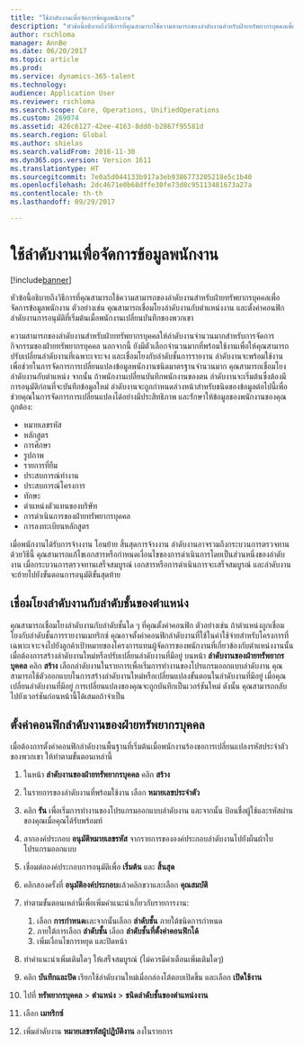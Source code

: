 ```yaml
---
title: "ใช้ลำดับงานเพื่อจัดการข้อมูลพนักงาน"
description: "หัวข้อนี้อธิบายถึงวิธีการที่คุณสามารถใช้ความสามารถของลำดับงานสำหรับฝ่ายทรัพยากรบุคคลเพื่อจัดการข้อมูลพนักงาน ตัวอย่างเช่น คุณสามารถเชื่อมโยงลำดับงานกับตำแหน่งงาน และตั้งค่าคอนฟิกลำดับงานการอนุมัติที่เริ่มต้นเมื่อพนักงานเปลี่ยนบันทึกของพวกเขา"
author: rschloma
manager: AnnBe
ms.date: 06/20/2017
ms.topic: article
ms.prod: 
ms.service: dynamics-365-talent
ms.technology: 
audience: Application User
ms.reviewer: rschloma
ms.search.scope: Core, Operations, UnifiedOperations
ms.custom: 269074
ms.assetid: 426c6127-42ee-4163-8dd0-b2867f95581d
ms.search.region: Global
ms.author: shielas
ms.search.validFrom: 2016-11-30
ms.dyn365.ops.version: Version 1611
ms.translationtype: HT
ms.sourcegitcommit: 7e0a5d044133b917a3eb9386773205218e5c1b40
ms.openlocfilehash: 2dc4671e0b68dffe30fe73d8c95113481673a27a
ms.contentlocale: th-th
ms.lasthandoff: 09/29/2017

---
```


# <a name="use-workflows-to-manage-employee-information"></a>ใช้ลำดับงานเพื่อจัดการข้อมูลพนักงาน

[!include[banner](includes/banner.md)]


หัวข้อนี้อธิบายถึงวิธีการที่คุณสามารถใช้ความสามารถของลำดับงานสำหรับฝ่ายทรัพยากรบุคคลเพื่อจัดการข้อมูลพนักงาน ตัวอย่างเช่น คุณสามารถเชื่อมโยงลำดับงานกับตำแหน่งงาน และตั้งค่าคอนฟิกลำดับงานการอนุมัติที่เริ่มต้นเมื่อพนักงานเปลี่ยนบันทึกของพวกเขา

ความสามารถของลำดับงานสำหรับฝ่ายทรัพยากรบุคคลให้ลำดับงานจำนวนมากสำหรับการจัดการกิจกรรมของฝ่ายทรัพยากรบุคคล นอกจากนี้ ยังมีตัวเลือกจำนวนมากที่พร้อมใช้งานเพื่อให้คุณสามารถปรับเปลี่ยนลำดับงานที่เฉพาะเจาะจง และเชื่อมโยงกับลำดับชั้นการรายงาน ลำดับงานจะพร้อมใช้งานเพื่อช่วยในการจัดการการเปลี่ยนแปลงข้อมูลพนักงานชนิดมาตรฐานจำนวนมาก คุณสามารถเชื่อมโยงลำดับงานกับตำแหน่ง จากนั้น ถ้าพนักงานเปลี่ยนบันทึกพนักงานของตน ลำดับงานจะเริ่มต้นซึ่งต้องมีการอนุมัติก่อนที่จะบันทึกข้อมูลใหม่ ลำดับงานจะถูกกำหนดล่วงหน้าสำหรับชนิดของข้อมูลต่อไปนี้เพื่อช่วยคุณในการจัดการการเปลี่ยนแปลงได้อย่างมีประสิทธิภาพ และรักษาให้ข้อมูลของพนักงานของคุณถูกต้อง:

-   หมายเลขรหัส
-   หลักสูตร
-   การศึกษา
-   รูปภาพ
-   รายการที่ยืม
-   ประสบการณ์ทำงาน
-   ประสบการณ์โครงการ
-   ทักษะ
-   ตำแหน่งตัวแทนของบริษัท
-   การดำเนินการของฝ่ายทรัพยากรบุคคล
-   การลงทะเบียนหลักสูตร

เมื่อพนักงานได้รับการจ้างงาน โอนย้าย สิ้นสุดการจ้างงาน ลำดับงานอาจรวมถึงกระบวนการตรวจทาน ด้วยวิธีนี้ คุณสามารถแก้ไขเอกสารหรือกำหนดเงื่อนไขของการดำเนินการโดยเป็นส่วนหนึ่งของลำดับงาน เมื่อกระบวนการตรวจทานเสร็จสมบูรณ์ เอกสารหรือการดำเนินการจะเสร็จสมบูรณ์ และลำดับงานจะย้ายไปยังขั้นตอนการอนุมัติขั้นสุดท้าย

## <a name="associate-a-workflow-with-a-position-hierarchy"></a>เชื่อมโยงลำดับงานกับลำดับชั้นของตำแหน่ง
คุณสามารถเชื่อมโยงลำดับงานกับลำดับชั้นใด ๆ ที่คุณตั้งค่าคอนฟิก ตัวอย่างเช่น ถ้าตำแหน่งถูกเชื่อมโยงกับลำดับชั้นการรายงานเมทริกซ์ คุณอาจตั้งค่าคอนฟิกลำดับงานที่ใช้ในค่าใช้จ่ายสำหรับโครงการที่เฉพาะเจาะจงไปยังลูกค้าเป้าหมายของโครงการแทนผู้จัดการของพนักงานที่เกี่ยวข้องกับตำแหน่งงานนั้น เมื่อต้องการสร้างลำดับงานใหม่หรือปรับเปลี่ยนลำดับงานที่มีอยู่ บนหน้า **ลำดับงานของฝ่ายทรัพยากรบุคคล** คลิก **สร้าง** เลือกลำดับงานในรายการเพื่อเริ่มการทำงานของโปรแกรมออกแบบลำดับงาน คุณสามารถใช้ตัวออกแบบในการสร้างลำดับงานใหม่หรือเปลี่ยนแปลงขั้นตอนในลำดับงานที่มีอยู่ เมื่อคุณเปลี่ยนลำดับงานที่มีอยู่ การเปลี่ยนแปลงของคุณจะถูกบันทึกเป็นเวอร์ชันใหม่ ดังนั้น คุณสามารถกลับไปยังเวอร์ชันก่อนหน้านี้ได้เสมอถ้าจำเป็น

## <a name="configure-a-human-resources-workflow"></a>ตั้งค่าคอนฟิกลำดับงานของฝ่ายทรัพยากรบุคคล
เมื่อต้องการตั้งค่าคอนฟิกลำดับงานพื้นฐานที่เริ่มต้นเมื่อพนักงานร้องขอการเปลี่ยนแปลงรหัสประจำตัวของพวกเขา ให้ทำตามขั้นตอนเหล่านี้

1.  ในหน้า **ลำดับงานของฝ่ายทรัพยากรบุคคล** คลิก **สร้าง**
2.  ในรายการของลำดับงานที่พร้อมใช้งาน เลือก **หมายเลขประจำตัว**
3.  คลิก **รัน** เพื่อเริ่มการทำงานของโปรแกรมออกแบบลำดับงาน และจากนั้น ป้อนชื่อผู้ใช้และรหัสผ่านของคุณเมื่อคุณได้รับพร้อมท์
4.  ลากองค์ประกอบ **อนุมัติหมายเลขรหัส** จากรายการขององค์ประกอบลำดับงานไปยังผืนผ้าใบโปรแกรมออกแบบ
5.  เชื่อมต่อองค์ประกอบการอนุมัติเพื่อ **เริ่มต้น** และ **สิ้นสุด**
6.  คลิกสองครั้งที่ **อนุมัติองค์ประกอบ**แล้วคลิกขวาและเลือก **คุณสมบัติ**
7.  ทำตามขั้นตอนเหล่านี้เพื่อเพิ่มคำแนะนำเกี่ยวกับรายการงาน:
    1.  เลือก **การกำหนด**และจากนั้นเลือก **ลำดับชั้น** ภายใต้ชนิดการกำหนด
    2.  ภายใต้การเลือก **ลำดับชั้น** เลือก **ลำดับชั้นที่ตั้งค่าคอนฟิกได้**
    3.  เพิ่มเงื่อนไขการหยุด และปิดหน้า

8.  ทำคำแนะนำเพิ่มเติมใดๆ ให้เสร็จสมบูรณ์ (ไม่ควรมีคำเตือนเพิ่มเติมใดๆ)
9.  คลิก **บันทึกและปิด** เรียกใช้ลำดับงานใหม่เมื่อกล่องโต้ตอบเปิดขึ้น และเลือก **เปิดใช้งาน**
10. ไปที่ **ทรัพยากรบุคคล** &gt; **ตำแหน่ง** &gt; **ชนิดลำดับชั้นของตำแหน่งงาน**
11. เลือก **เมทริกซ์**
12. เพิ่มลำดับงาน **หมายเลขรหัสผู้ปฏิบัติงาน** ลงในรายการ






